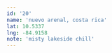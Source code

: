 ```yaml
---
id: '20'
name: 'nuevo arenal, costa rica'
lat: 10.5337
lng: -84.9158
note: 'misty lakeside chill'
---
```

